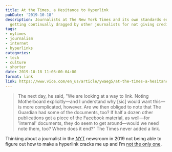 ```yaml
---
title: At the Times, a Hesitance to Hyperlink
pubDate: '2019-10-18'
description: Journalists at The New York Times and its own standards editor say that
  getting continually dragged by other journalists for not giving credit is embarrassing.
tags:
- nytimes
- journalism
- internet
- hyperlinks
categories:
- tech
- culture
- shorter
date: 2019-10-18 11:03:00-04:00
format: link
link: https://www.vice.com/en_us/article/ywaeg5/at-the-times-a-hesitance-to-hyperlink
---
```


> The next day, he said, "We are looking at a way to link. Noting Motherboard explicitly—and I understand why [sic] would want this—is more complicated, however. Are we then obliged to note that The Guardian had some of the documents, too? If half a dozen other publications got a piece of the Facebook material, as well—for 'internal' documents, they do seem to get around—would we need note them, too? Where does it end?" The Times never added a link.

Thinking about a journalist in the <abbr title="The New York Times">NYT</abbr> newsroom in <time>2019</time> not being able to figure out how to make a hyperlink cracks me up and I’m [not the only one](https://twitter.com/roseveleth/status/1184882023694925825).
